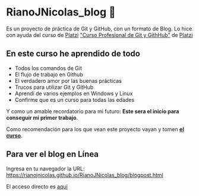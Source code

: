 # RianoJNicolas_blog 🚀
Es un proyecto de práctica de Git y GitHub, con un formato de Blog. Lo hice con ayuda del curso de [Platzi](https://platzi.com/ "Platzi") ["Curso Profesional de Git y GithHub"](https://platzi.com/cursos/git-github/ " curso de Git y Github") de [Platzi](https://platzi.com/ "Platzi")

## En este curso he aprendido de todo
* Todos los comandos de Git
* El flujo de trabajo en Github
* El verdadero amor por las buenas prácticas
* Trucos para utilizar Git y GitHub
* Aprendí de varios ejemplos en Windows y Linux
* Confirme que es un curso para todas las edades

Y como un amable recordatorio para mi futuro: **Este sera el inicio para conseguir mi primer trabajo**.  

Como recomendación para los que vean este proyecto vayan y tomen [**el curso**](https://platzi.com/cursos/git-github/).

## Para ver el blog en Línea

Ingresa en tu navegador la URL:
https://rianojnicolas.github.io/RianoJNicolas_blog/blogpost.html

El acceso directo es [aquí](https://rianojnicolas.github.io/RianoJNicolas_blog/blogpost.html)
